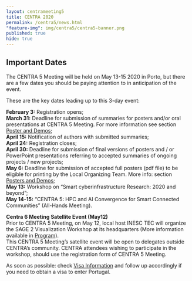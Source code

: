 ```yaml
---
layout: centrameeting5
title: CENTRA 2020
permalink: /centra5/news.html
"feature-img": img/centra5/centra5-banner.png
published: true
hide: true
---
```


## Important Dates

The CENTRA 5 Meeting will be held on May 13-15 2020 in Porto, but there are a few dates you should be paying attention to in anticipation of the event.   

These are the key dates leading up to this 3-day event:  
  
  **February 3:** Registration opens;   
  **March 31:** Deadline for submission of summaries for posters and/or oral presentations at CENTRA 5 Meeting. For more information see section [Poster and Demos](posters.html);  
  **April 15:**  Notification of authors with submitted summaries;  
  **April 24:** Registration closes;  
  **April 30:** Deadline for submission of final versions of posters and / or PowerPoint presentations referring to accepted summaries of ongoing projects / new projects;  
  **May 6:** Deadline for submission of accepted full posters (pdf file) to be eligible for printing by the Local Organizing Team. More info: section [Posters and Demos](posters.html);  
  **May 13:** Workshop on “Smart cyberinfrastructure Research: 2020 and beyond”;   
  **May 14-15:** “CENTRA 5: HPC and AI Convergence for Smart Connected Communities” (All-Hands Meeting).  

**Centra 6 Meeting Satellite Event (May12)**  
Prior to CENTRA 5 Meeting, on May 12, local host INESC TEC will organize the SAGE 2 Visualization Workshop at its headquarters (More information available in [Program](program.html)).<br />This CENTRA 5 Meeting’s satellite event will be open to delegates outside CENTRA’s community. CENTRA attendees wishing to participate in the workshop, should use the registration form of CENTRA 5 Meeting.  

As soon as possible: check [Visa Information](visainfo.html) and follow up accordingly if you need to obtain a visa to enter Portugal.  
